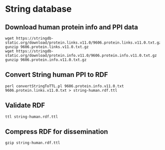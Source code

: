 # String database

## Download human protein info and PPI data

```
wget https://stringdb-static.org/download/protein.links.v11.0/9606.protein.links.v11.0.txt.gz
gunzip 9606.protein.links.v11.0.txt.gz
wget https://stringdb-static.org/download/protein.info.v11.0/9606.protein.info.v11.0.txt.gz
gunzip 9606.protein.info.v11.0.txt.gz
```

## Convert String human PPI to RDF

```
perl convertStringToTTL.pl 9606.protein.info.v11.0.txt 9606.protein.links.v11.0.txt > string-human.rdf.ttl
```

## Validate RDF

```
ttl string-human.rdf.ttl
```

## Compress RDF for dissemination

```
gzip string-human.rdf.ttl
```

